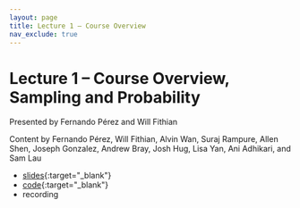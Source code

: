 ```yaml
---
layout: page
title: Lecture 1 – Course Overview
nav_exclude: true
---
```


# Lecture 1 – Course Overview, Sampling and Probability

Presented by Fernando Pérez and Will Fithian

Content by Fernando Pérez, Will Fithian, Alvin Wan, Suraj Rampure, Allen Shen, Joseph Gonzalez, Andrew Bray, Josh Hug, Lisa Yan, Ani Adhikari, and Sam Lau

- [slides](https://docs.google.com/presentation/d/1OFnHaX9EfLcy1v4PCvSTxhdLuMaTXFF0eUoeJC4yr80/edit?usp=sharing){:target="_blank"}
- [code](https://data100.datahub.berkeley.edu/hub/user-redirect/git-pull?repo=https%3A%2F%2Fgithub.com%2FDS-100%2Ffa22&branch=main&urlpath=lab%2Ftree%2Ffa22%2Flec%2Flec01%2Flec01.ipynb){:target="_blank"}
- recording
